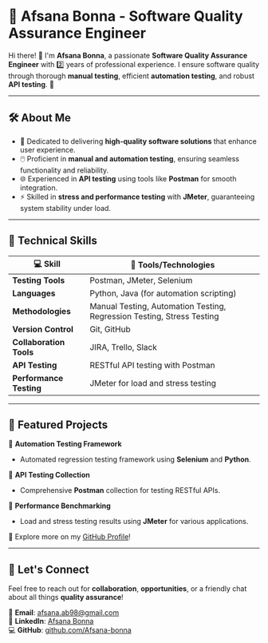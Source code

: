 # 🎯 Afsana Bonna - Software Quality Assurance Engineer  
  

Hi there! 👋 I'm **Afsana Bonna**, a passionate **Software Quality Assurance Engineer** with 2️⃣ years of professional experience. I ensure software quality through thorough **manual testing**, efficient **automation testing**, and robust **API testing**. 🚀  

---

## 🛠️ About Me  
- 🌟 Dedicated to delivering **high-quality software solutions** that enhance user experience.  
- 🖱️ Proficient in **manual and automation testing**, ensuring seamless functionality and reliability.  
- 🌐 Experienced in **API testing** using tools like **Postman** for smooth integration.  
- ⚡ Skilled in **stress and performance testing** with **JMeter**, guaranteeing system stability under load.  

---

## 🎨 Technical Skills  

| 💻 **Skill**            | 🔧 **Tools/Technologies**                   |  
|-------------------------|--------------------------------------------|  
| **Testing Tools**       | Postman, JMeter, Selenium                  |  
| **Languages**           | Python, Java (for automation scripting)   |  
| **Methodologies**       | Manual Testing, Automation Testing, Regression Testing, Stress Testing |  
| **Version Control**     | Git, GitHub                                |  
| **Collaboration Tools** | JIRA, Trello, Slack                       |  
| **API Testing**         | RESTful API testing with Postman          |  
| **Performance Testing** | JMeter for load and stress testing        |  

---

## 📂 Featured Projects  

📌 **Automation Testing Framework**  
- Automated regression testing framework using **Selenium** and **Python**.  

📌 **API Testing Collection**  
- Comprehensive **Postman** collection for testing RESTful APIs.  

📌 **Performance Benchmarking**  
- Load and stress testing results using **JMeter** for various applications.  

🎯 Explore more on my [GitHub Profile](https://github.com/Afsana-bonna)!  

---

## 💌 Let's Connect  

Feel free to reach out for **collaboration**, **opportunities**, or a friendly chat about all things **quality assurance**!  

📧 **Email**: [afsana.ab98@gmail.com](mailto:afsana.ab98@gmail.com)  
🔗 **LinkedIn**: [Afsana Bonna](https://www.linkedin.com/in/afsanabonna/)  
💻 **GitHub**: [github.com/Afsana-bonna](https://github.com/Afsana-bonna)  

